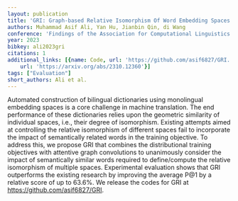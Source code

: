 ```yaml
---
layout: publication
title: 'GRI: Graph-based Relative Isomorphism Of Word Embedding Spaces'
authors: Muhammad Asif Ali, Yan Hu, Jianbin Qin, di Wang
conference: 'Findings of the Association for Computational Linguistics: EMNLP 2023'
year: 2023
bibkey: ali2023gri
citations: 1
additional_links: [{name: Code, url: 'https://github.com/asif6827/GRI.'}, {name: Paper,
    url: 'https://arxiv.org/abs/2310.12360'}]
tags: ["Evaluation"]
short_authors: Ali et al.
---
```

Automated construction of bilingual dictionaries using monolingual embedding
spaces is a core challenge in machine translation. The end performance of these
dictionaries relies upon the geometric similarity of individual spaces, i.e.,
their degree of isomorphism. Existing attempts aimed at controlling the
relative isomorphism of different spaces fail to incorporate the impact of
semantically related words in the training objective. To address this, we
propose GRI that combines the distributional training objectives with attentive
graph convolutions to unanimously consider the impact of semantically similar
words required to define/compute the relative isomorphism of multiple spaces.
Experimental evaluation shows that GRI outperforms the existing research by
improving the average P@1 by a relative score of up to 63.6%. We release the
codes for GRI at https://github.com/asif6827/GRI.